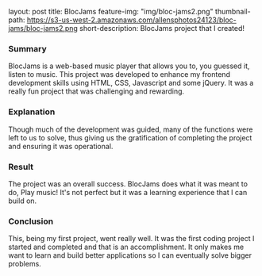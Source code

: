 
layout: post
title: BlocJams
feature-img: "img/bloc-jams2.png"
thumbnail-path: https://s3-us-west-2.amazonaws.com/allensphotos24123/bloc-jams/bloc-jams2.png
short-description: BlocJams project that I created!


### Summary
BlocJams is a web-based music player that allows you to, you guessed it, listen to music. This project was developed to enhance my frontend development skills using HTML, CSS, Javascript and some jQuery. It was a really fun project that was challenging and rewarding.

### Explanation
Though much of the development was guided, many of the functions were left to us to solve, thus giving us the gratification of completing the project and ensuring it was operational.

### Result
The project was an overall success. BlocJams does what it was meant to do, Play music! It's not perfect but it was a learning experience that I can build on. 

### Conclusion
This, being my first project, went really well. It was the first coding project I started and completed and that is an accomplishment. It only makes me want to learn and build better applications so I can eventually solve bigger problems. 
